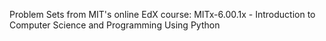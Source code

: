 Problem Sets from MIT's online EdX course: MITx-6.00.1x - Introduction to Computer Science and Programming Using Python
